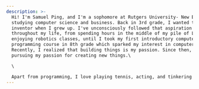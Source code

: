 ```yaml
---
description: >-
  Hi! I'm Samuel Ping, and I'm a sophomore at Rutgers University- New Brunswick
  studying computer science and business. Back in 3rd grade, I wanted to be an
  inventor when I grew up. I've unconsciously followed that aspiration
  throughout my life, from spending hours in the middle of my pile of Legos, to
  enjoying robotics classes, until I took my first introductory computer
  programming course in 8th grade which sparked my interest in computer science.
  Recently, I realized that building things is my passion. Since then, I've been
  pursuing my passion for creating new things.\

  \

  Apart from programming, I love playing tennis, acting, and tinkering with computer hardware. I'm also a fan of all things green! Except boogers.
---
```

